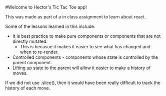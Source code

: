#Welcome to Hector's Tic Tac Toe app!

This was made as part of a in class assignment to learn about react. 

Some of the lessons learned in this include:

- It is best practice to make pure components or components that are not directly mutated. 
    - This is becasue it makes it easier to see what has changed and when to re-render.
- Controlled components - components whose state is controlled by the parent component.
- Lifting up state to the parent will allow it easier to make a history of moves.

If we did not use .slice(), then it would have been really difficult to track the history of each move. 

